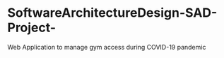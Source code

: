 # SoftwareArchitectureDesign-SAD-Project-
Web Application to manage gym access during COVID-19 pandemic
